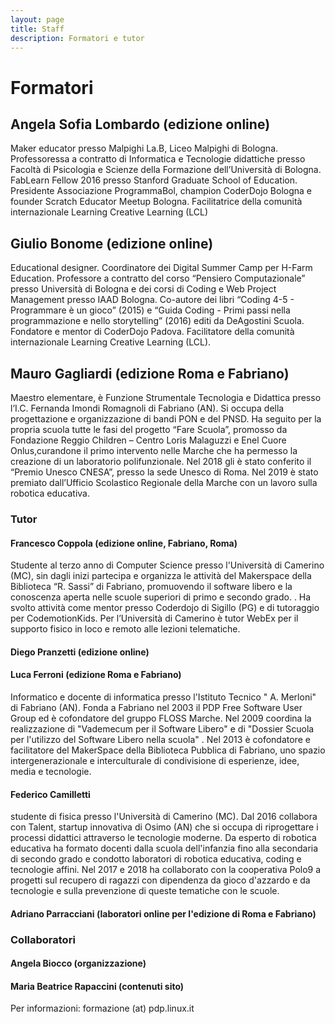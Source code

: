 ```yaml
---
layout: page
title: Staff
description: Formatori e tutor
---
```


# Formatori

## Angela Sofia Lombardo (edizione online)
Maker educator presso Malpighi La.B, Liceo Malpighi di Bologna.
Professoressa a contratto di Informatica e Tecnologie didattiche presso Facoltà di Psicologia e Scienze della
Formazione dell’Università di Bologna.
FabLearn Fellow 2016 presso Stanford Graduate School of Education.
Presidente Associazione ProgrammaBol, champion CoderDojo Bologna e founder Scratch Educator Meetup
Bologna. Facilitatrice della comunità internazionale Learning Creative Learning (LCL) 

## Giulio Bonome (edizione online)
Educational designer. Coordinatore dei Digital Summer Camp per H-Farm Education.
Professore a contratto del corso “Pensiero Computazionale” presso Università di Bologna e dei corsi di Coding
e Web Project Management presso IAAD Bologna.
Co-autore dei libri “Coding 4-5 - Programmare è un gioco” (2015) e “Guida Coding - Primi passi nella
programmazione e nello storytelling” (2016) editi da DeAgostini Scuola.
Fondatore e mentor di CoderDojo Padova. Facilitatore della comunità internazionale Learning Creative Learning (LCL). 

## Mauro Gagliardi (edizione Roma e Fabriano)
Maestro elementare, è Funzione Strumentale Tecnologia e Didattica presso l’I.C. Fernanda Imondi Romagnoli di Fabriano (AN).
Si occupa della progettazione e organizzazione di bandi PON e del PNSD. 
Ha seguito per la propria scuola tutte le fasi del progetto “Fare Scuola”, promosso da Fondazione Reggio Children – Centro Loris Malaguzzi e Enel Cuore Onlus,curandone il primo intervento nelle Marche che ha permesso la creazione di un laboratorio polifunzionale.
Nel 2018 gli è stato conferito il “Premio Unesco CNESA”, presso la sede Unesco di Roma. Nel 2019 è stato premiato dall’Ufficio Scolastico Regionale della Marche con un lavoro sulla robotica educativa. 

### Tutor

#### Francesco Coppola (edizione online, Fabriano, Roma)
Studente al terzo anno di Computer Science presso l'Università di Camerino (MC), sin dagli inizi partecipa e organizza le attività del Makerspace della Biblioteca “R. Sassi” di Fabriano, promuovendo il software libero e la conoscenza aperta nelle scuole superiori di primo e secondo grado.  . Ha svolto attività come mentor presso Coderdojo di Sigillo (PG) e di tutoraggio per CodemotionKids. 
Per l’Università di Camerino è tutor WebEx per il supporto fisico in loco e remoto alle lezioni telematiche.

#### Diego Pranzetti (edizione online)

#### Luca Ferroni (edizione Roma e Fabriano)
Informatico e docente di informatica presso l'Istituto Tecnico " A. Merloni" di Fabriano (AN).
Fonda a Fabriano nel 2003 il PDP Free Software User Group ed è cofondatore del gruppo FLOSS Marche. 
Nel 2009 coordina la realizzazione di "Vademecum per il Software Libero" e di "Dossier Scuola per l'utilizzo del Software Libero nella scuola" .
Nel 2013 è cofondatore e facilitatore del MakerSpace della Biblioteca Pubblica di Fabriano, uno spazio intergenerazionale e interculturale di condivisione di esperienze, idee, media e tecnologie.

#### Federico Camilletti
studente di fisica presso l'Università di Camerino (MC). Dal 2016 collabora con Talent, startup innovativa di Osimo (AN) che si occupa di riprogettare i processi didattici attraverso le tecnologie moderne. Da esperto di robotica educativa ha formato docenti dalla scuola dell'infanzia fino alla secondaria di secondo grado e condotto laboratori di robotica educativa, coding e tecnologie affini. Nel 2017 e 2018 ha collaborato con la cooperativa Polo9 a progetti sul recupero di ragazzi con dipendenza da gioco d'azzardo e da tecnologie e sulla prevenzione di queste tematiche con le scuole.

#### Adriano Parracciani (laboratori online per l'edizione di Roma e Fabriano)
 
### Collaboratori

#### Angela Biocco (organizzazione)
#### Maria Beatrice Rapaccini (contenuti sito)


Per informazioni: formazione (at) pdp.linux.it
